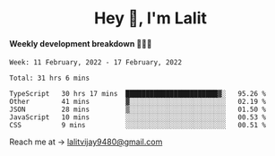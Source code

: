 <h1 align="center">Hey 👋, I'm Lalit</h1>

#### Weekly development breakdown 👨🏻‍💻
<!--START_SECTION:waka-->
```text
Week: 11 February, 2022 - 17 February, 2022

Total: 31 hrs 6 mins

TypeScript   30 hrs 17 mins  ███████████████████████▓░   95.26 % 
Other        41 mins         ▓░░░░░░░░░░░░░░░░░░░░░░░░   02.19 % 
JSON         28 mins         ▒░░░░░░░░░░░░░░░░░░░░░░░░   01.50 % 
JavaScript   10 mins         ░░░░░░░░░░░░░░░░░░░░░░░░░   00.53 % 
CSS          9 mins          ░░░░░░░░░░░░░░░░░░░░░░░░░   00.51 % 
```
<!--END_SECTION:waka-->

Reach me at → lalitvijay9480@gmail.com
